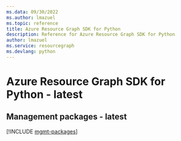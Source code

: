 ```yaml
---
ms.data: 09/30/2022
ms.author: lmazuel
ms.topic: reference
title: Azure Resource Graph SDK for Python
description: Reference for Azure Resource Graph SDK for Python
author: lmazuel
ms.service: resourcegraph
ms.devlang: python
---
```

# Azure Resource Graph SDK for Python - latest

## Management packages - latest
[!INCLUDE [mgmt-packages](resource-graph-mgmt-index.md)]